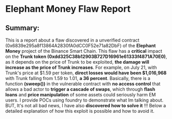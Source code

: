 # **Elephant Money Flaw Report**
## **Summary:**
  This is a report about a flaw discovered in a unverified contract (0x6839e295a8f13864A2830fA0dCC0F52e71a82DbF) of the **Elephant Money** project of the Binance Smart Chain. This flaw has a **critical** impact on the **Trunk token (0xdd325C38b12903B727D16961e61333f4871A70E0)**, as it depends on the price of Trunk to be exploited, **the damage will increase as the price of Trunk increases**. For example, on July 21, with Trunk's price at $1.59 per token, **direct losses would have been $1,016,968** with Trunk falling from 1.59 to 1.01, **a 36 percent**. Basically, there is a function **(sweep())** in the vulnerable contract with **no access control** that allows a bad actor to **trigger a cascade of swaps**, which through **flash loans** and **price manipulation** of some assets could seriously harm EM users. I provide POCs using foundry to demonstrate what Im talking about. BUT, It's not all bad news, I have also **discovered how to solve it** !!! Below a detailed explanation of how this exploit is possible and how to avoid it.
